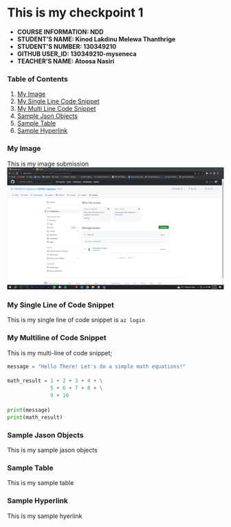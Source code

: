 # This is my checkpoint 1

- **COURSE INFORMATION: NDD**
- **STUDENT’S NAME: Kinod Lakdinu Melewa Thanthrige**
- **STUDENT'S NUMBER: 130349210**
- **GITHUB USER_ID: 130349210-myseneca**
- **TEACHER’S NAME: Atoosa Nasiri**

### Table of Contents
1. [My Image](#my-image)
2. [My Single Line Code Snippet](#my-single-line-of-code-snippet)
3. [My Multi Line Code Snippet](#my-multiline-of-code-snippet)
4. [Sample Json Objects](sample-json-objects)
5. [Sample Table](sample-table)
6. [Sample Hyperlink](sample-hyperlink)

### My Image
This is my image submission
<img src="repo-collaborators.png" alt="My Collaboration Screenshot" title="My Collaboration Screenshot">


### My Single Line of Code Snippet
This is my single line of code snippet is `az login`



### My Multiline of Code Snippet
This is my multi-line of code snippet;
```python
message = "Hello There! Let's do a simple math equations!"

math_result = 1 + 2 + 3 + 4 + \
              5 + 6 + 7 + 8 + \
              9 + 10

print(message)
print(math_result)
```


### Sample Jason Objects
This is my sample jason objects


### Sample Table
This is my sample table



### Sample Hyperlink
This is my sample hyerlink
